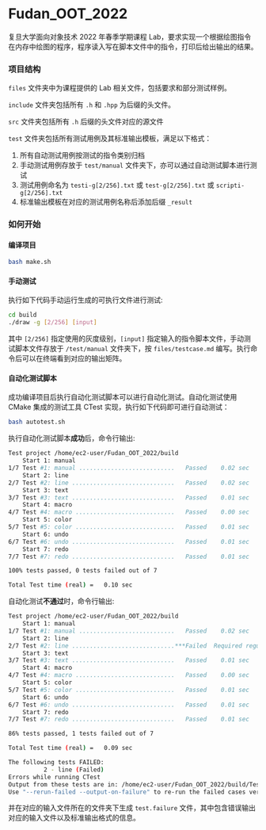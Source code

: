 # Fudan_OOT_2022
复旦大学面向对象技术 2022 年春季学期课程 Lab，要求实现⼀个根据绘图指令在内存中绘图的程序，程序读⼊写在脚本⽂件中的指令，打印后给出输出的结果。

### 项目结构
`files` 文件夹中为课程提供的 Lab 相关文件，包括要求和部分测试样例。

`include` 文件夹包括所有 `.h` 和 `.hpp` 为后缀的头文件。

`src` 文件夹包括所有 `.h` 后缀的头文件对应的源文件

`test` 文件夹包括所有测试用例及其标准输出模板，满足以下格式：
1. 所有自动测试用例按测试的指令类别归档
2. 手动测试用例存放于 `test/manual` 文件夹下，亦可以通过自动测试脚本进行测试
3. 测试用例命名为 `testi-g[2/256].txt` 或 `test-g[2/256].txt` 或 `scripti-g[2/256].txt`
4. 标准输出模板在对应的测试用例名称后添加后缀 `_result`

### 如何开始

#### 编译项目
```bash
bash make.sh
```

#### 手动测试
执行如下代码手动运行生成的可执行文件进行测试:
```bash
cd build
./draw -g [2/256] [input]
```
其中 `[2/256]` 指定使用的灰度级别，`[input]` 指定输入的指令脚本文件，手动测试脚本文件存放于 `/test/manual` 文件夹下，按 `files/testcase.md` 编写。执行命令后可以在终端看到对应的输出矩阵。

#### 自动化测试脚本
成功编译项目后执行自动化测试脚本可以进行自动化测试。自动化测试使用 CMake 集成的测试工具 CTest 实现，执行如下代码即可进行自动测试：
```bash
bash autotest.sh
```

执行自动化测试脚本**成功**后，命令行输出:
```bash
Test project /home/ec2-user/Fudan_OOT_2022/build
    Start 1: manual
1/7 Test #1: manual ...........................   Passed    0.02 sec
    Start 2: line
2/7 Test #2: line .............................   Passed    0.02 sec
    Start 3: text
3/7 Test #3: text .............................   Passed    0.01 sec
    Start 4: macro
4/7 Test #4: macro ............................   Passed    0.00 sec
    Start 5: color
5/7 Test #5: color ............................   Passed    0.01 sec
    Start 6: undo
6/7 Test #6: undo .............................   Passed    0.01 sec
    Start 7: redo
7/7 Test #7: redo .............................   Passed    0.01 sec

100% tests passed, 0 tests failed out of 7

Total Test time (real) =   0.10 sec
```

自动化测试**不通过**时，命令行输出:
```bash
Test project /home/ec2-user/Fudan_OOT_2022/build
    Start 1: manual
1/7 Test #1: manual ...........................   Passed    0.02 sec
    Start 2: line
2/7 Test #2: line .............................***Failed  Required regular expression not found. Regex=[OK]  0.01 sec
    Start 3: text
3/7 Test #3: text .............................   Passed    0.01 sec
    Start 4: macro
4/7 Test #4: macro ............................   Passed    0.00 sec
    Start 5: color
5/7 Test #5: color ............................   Passed    0.01 sec
    Start 6: undo
6/7 Test #6: undo .............................   Passed    0.01 sec
    Start 7: redo
7/7 Test #7: redo .............................   Passed    0.01 sec

86% tests passed, 1 tests failed out of 7

Total Test time (real) =   0.09 sec

The following tests FAILED:
          2 - line (Failed)
Errors while running CTest
Output from these tests are in: /home/ec2-user/Fudan_OOT_2022/build/Testing/Temporary/LastTest.log
Use "--rerun-failed --output-on-failure" to re-run the failed cases verbosely.
```
并在对应的输入文件所在的文件夹下生成 `test.failure` 文件，其中包含错误输出对应的输入文件以及标准输出格式的信息。